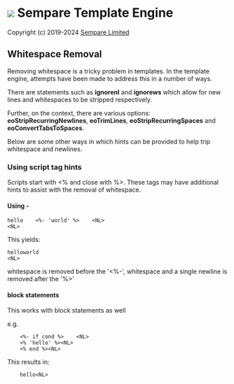 # ![](../images/sempare-logo-45px.png) Sempare Template Engine

Copyright (c) 2019-2024 [Sempare Limited](http://www.sempare.ltd)

## Whitespace Removal

Removing whitespace is a tricky problem in templates. In the template engine, attempts have been made to address this in a number of ways.

There are statements such as __ignorenl__ and __ignorews__ which allow for new lines and whitespaces to be stripped respectively. 

Further, on the context, there are various options: __eoStripRecurringNewlines__, __eoTrimLines__, __eoStripRecurringSpaces__ and __eoConvertTabsToSpaces__.

Below are some other ways in which hints can be provided to help trip whitespace and newlines.


### Using script tag hints

Scripts start with <% and close with %>. These tags may have additional hints to assist with the removal of whitespace.
 

#### Using -

```
hello    <%- 'world' %>    <NL>
<NL>
```

This yields:
```
helloworld
<NL>
```
 
whitespace is removed before the '<%-', whitespace and a single newline is removed after the '%>'
 
 
#### block statements

This works with block statements as well

e.g.
```
    <%- if cond %>    <NL>
    <% 'hello' %><NL>
    <% end %><NL>
```

This results in:
```
    hello<NL>
```
